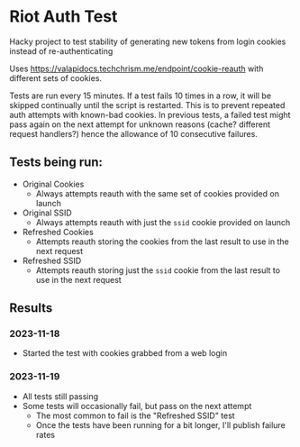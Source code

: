 # Riot Auth Test
Hacky project to test stability of generating new tokens from login cookies instead of re-authenticating

Uses <https://valapidocs.techchrism.me/endpoint/cookie-reauth> with different sets of cookies.

Tests are run every 15 minutes.
If a test fails 10 times in a row, it will be skipped continually until the script is restarted.
This is to prevent repeated auth attempts with known-bad cookies.
In previous tests, a failed test might pass again on the next attempt for unknown reasons (cache? different request handlers?) hence the allowance of 10 consecutive failures.

## Tests being run:
 - Original Cookies
   - Always attempts reauth with the same set of cookies provided on launch
 - Original SSID
   - Always attempts reauth with just the `ssid` cookie provided on launch
 - Refreshed Cookies
   - Attempts reauth storing the cookies from the last result to use in the next request
 - Refreshed SSID
   - Attempts reauth storing just the `ssid` cookie from the last result to use in the next request

## Results

### 2023-11-18
 - Started the test with cookies grabbed from a web login

### 2023-11-19
 - All tests still passing
 - Some tests will occasionally fail, but pass on the next attempt
   - The most common to fail is the "Refreshed SSID" test
   - Once the tests have been running for a bit longer, I'll publish failure rates
